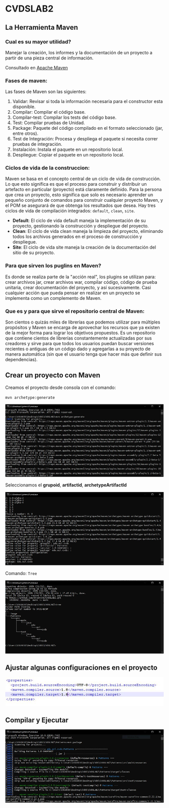 # CVDSLAB2

## La Herramienta Maven
### Cual es su mayor utilidad?

Manejar la creación, los informes y la documentación de un proyecto a partir de una pieza central de información.

Consultado en [Apache Maven](https://maven.apache.org/)

### Fases de maven:

Las fases de Maven son las siguientes:
1. Validar: Revisar si toda la información necesaria para el constructor esta disponible.
2. Compilar: Compilar el código base.
3. Compilar-test: Compilar los tests del código base.
4. Test: Compilar pruebas de Unidad.
5. Package: Paquete del código compilado en el formato seleccionado (jar, entre otros).
6. Test de Integración: Procesa y despliega el paquete si necesita correr pruebas de integración.
7. Instalación: Instala el paquete en un repositorio local.
8. Despliegue: Copiar el paquete en un repositorio local.

### Ciclos de vida de la construccion:

Maven se basa en el concepto central de un ciclo de vida de construcción. Lo que esto significa es que el proceso para construir y distribuir un artefacto en particular (proyecto) está claramente definido. Para la persona que crea un proyecto, esto significa que solo es necesario aprender un pequeño conjunto de comandos para construir cualquier proyecto Maven, y el POM se asegurará de que obtenga los resultados que desea. Hay tres ciclos de vida de compilación integrados: `default`, `clean`, `site`.

- **Default**: El ciclo de vida default maneja la implementación de su proyecto, gestionando la construcción y despliegue del proyecto.
- **Clean**: El ciclo de vida clean maneja la limpieza del proyecto, eliminando todos los archivos generados en el proceso de construcción y despliegue.
- **Site**: El ciclo de vida site maneja la creación de la documentación del sitio de su proyecto.

### Para que sirven los puglins en Maven?

Es donde se realiza parte de la "acción real", los plugins se utilizan para: crear archivos jar, crear archivos war, compilar código, código de prueba unitaria, crear documentación del proyecto, y así sucesivamente. Casi cualquier acción que pueda pensar en realizar en un proyecto se implementa como un complemento de Maven.

### Que es y para que sirve el repositorio central de Maven:

Son cientos o quizás miles de librerías que podemos utilizar para múltiples propósitos y Maven se encarga de aprovechar los recursos que ya existen de la mejor forma para lograr los objetivos propuestos. Es un repositorio que contiene cientos de librerías constantemente actualizadas por sus creadores y sirve para que todos los usuarios puedan buscar versiones recientes o antiguas de un código dado y agregarlas a su proyecto de manera automática (sin que el usuario tenga que hacer más que definir sus dependencias).

## Crear un proyecto con Maven

Creamos el proyecto desde consola con el comando:

`mvn archetype:generate`

![images](Image/1.JPG)

Seleccionamos el **grupoid**, **artifactid**, **archetypeArtifactId**

![images](Image/2.JPG)



Comando: `Tree`

![images](Image/3.JPG)

## Ajustar algunas configuraciones en el proyecto


![images](Image/4.JPG)

## Compilar y Ejecutar

![images](Image/5.JPG)




